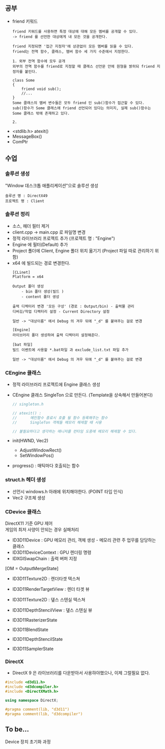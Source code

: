 
## 공부
- friend 키워드
    ```
    friend 키워드를 사용하면 특정 대상에 대해 모든 멤버를 공개할 수 있다.
    -> friend 를 선언한 대상에게 내 모든 것을 공개한다.

    friend 지정되면 '접근 지정자'에 상관없이 모든 멤버를 읽을 수 있다.
    friend는 전역 함수, 클래스, 멤버 함수 세 가지 수준에서 지정한다.

    1. 외부 전역 함수에 모두 공개
    외부의 전역 함수를 friend로 지정할 때 클래스 선언문 안에 원형을 밝히되 friend 지정자를 붙인다.

    class Some
    {
        friend void sub();
        //...
    }
    Some 클래스의 멤버 변수들은 모두 friend 인 sub()함수가 접근할 수 있다.
    sub()함수가 Some 클래스에 friend 선언되어 있다는 의미지, 실제 sub()함수는 Some 클래스 밖에 존재하고 있다.

    2. 

    ```
- <stdlib.h> atexit()
- MessageBox()
- ComPtr

## 수업

### 솔루션 생성
"Window 데스크톱 애플리케이션"으로 솔루션 생성  
```
솔루션 명 : DirectX49
프로젝트 명 : Client
```

### 솔루션 정리
- 소스, 헤더 필터 제거
- client.cpp -> main.cpp 로 파일명 변경
- 정적 라이브러리 프로젝트 추가 (프로젝트 명 : "Engine")
- Engine 에 필터(Default) 추가
- Project 폴더에 Client, Engine 폴더 위치 옮기기 (Project 파일 따로 관리하기 위함)
- x64 에 빌드되는 경로 변경한다.
    ```
    [CLinet]
    Platform = x64

    Output 폴더 생성
        - bin 폴더 생성(빌드 )
        - content 폴더 생성

    출력 디렉터리 변경 '모든 구성' (경로 : Output/bin) - 출력물 관리
    디버깅/작업 디렉터리 설정 - Current Directory 설정

    일반 -> "대상이름" 에서 Debug 의 겨우 뒤에 "_d" 를 붙여주는 걸로 변경

    [Engine]
    라이브러리 폴더 생성하여 출력 디렉터리 설정해준다.

    [bat 파일]
    빌드 이벤트에 사용할 *.bat파일 과 exclude_list.txt 파일 추가

    일반 -> "대상이름" 에서 Debug 의 겨우 뒤에 "_d" 를 붙여주는 걸로 변경
    ```

### CEngine 클래스 
- 정적 라이브러리 프로젝트에 Engine 클래스 생성
- CEngine 클래스 SingleTon 으로 만든다. (Template을 상속해서 만들어본다)
    ```cpp
    // singleton.h

    // atexit() : 
    //      메인함수 종료시 호출 될 함수 등록해주는 함수
    //      SingleTon 객체들 메모리 해제할 때 사용

    // 불필요하다고 생각하는 매니저를 런타임 도중에 메모리 해제할 수 있다.

    ```

- init(HWND, Vec2)
    - AdjustWindowRect()
    - SetWindowPos()
- progress() : 매틱마다 호출되는 함수


### struct.h 헤더 생성
- 선언시 windows.h 아래에 위치해야한다. (POINT 타입 인식)
- Vec2 구조체 생성

### CDevice 클래스
DirectX11 기준 GPU 제어  
게임의 최저 사양이 안되는 경우 실패처리  
- ID3D11Device : GPU 메모리 관리, 객체 생성 - 메모리 관련 주 업무를 담당하는 클래스
- ID3D11DeviceContext : GPU 렌더링 명령
- IDXGISwapChain : 출력 버퍼 지정

[OM = OutputMergeState]
- ID3D11Texture2D : 렌더타겟 텍스쳐
- ID3D11RenderTargetView : 렌더 타겟 뷰
- ID3D11Texture2D : 뎊스 스텐실 텍스쳐
- ID3D11DepthStencilView : 뎊스 스텐실 뷰

- ID3D11RasterizerState
- ID3D11BlendState
- ID3D11DepthStencilState
- ID3D11SamplerState


### DirectX 
- DirectX 9 은 라이브러리를 다운받아서 사용햐야했으나, 이제 그럴필요 없다.
```cpp
#include <d3d11.h>
#include <d3dcompiler.h>
#include <DirectXMath.h>

using namespace DirectX;

#pragma comment(lib, "d3d11")
#pragma comment(lib, "d3dcompiler")
```

## To be...
Device 장치 초기화 과정 